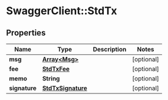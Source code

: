 # SwaggerClient::StdTx

## Properties
Name | Type | Description | Notes
------------ | ------------- | ------------- | -------------
**msg** | [**Array&lt;Msg&gt;**](Msg.md) |  | [optional] 
**fee** | [**StdTxFee**](StdTxFee.md) |  | [optional] 
**memo** | **String** |  | [optional] 
**signature** | [**StdTxSignature**](StdTxSignature.md) |  | [optional] 


